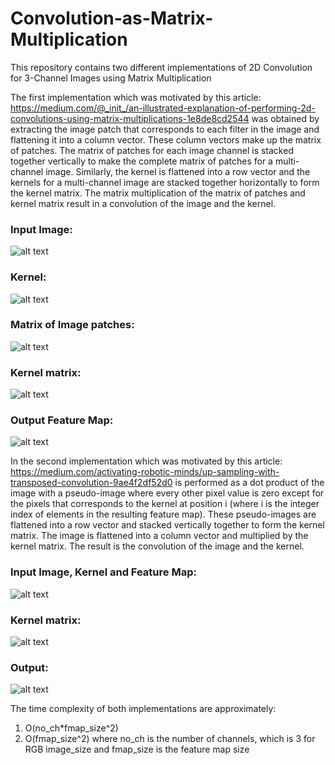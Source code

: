 # Convolution-as-Matrix-Multiplication
This repository contains two different implementations of 2D Convolution for 3-Channel Images using Matrix Multiplication

The first implementation which was motivated by this article: https://medium.com/@_init_/an-illustrated-explanation-of-performing-2d-convolutions-using-matrix-multiplications-1e8de8cd2544 was obtained by extracting the image patch that corresponds to each filter in the image and flattening it into a column vector. These column vectors make up the matrix of patches. The matrix of patches for each image channel is stacked together vertically to make the complete matrix of patches for a multi-channel image. Similarly, the kernel is flattened into a row vector and the kernels for a multi-channel image are stacked together horizontally to form the kernel matrix. The matrix multiplication of the matrix of patches and kernel matrix result in a convolution of the image and the kernel.

### Input Image:
![alt text](https://miro.medium.com/max/689/1*uG5ynNDZ_fIgqeOmMWfVOg.png)

### Kernel:
![alt text](https://miro.medium.com/max/703/1*6BCkabBx8CwDcNg9XMMeFw.png)

### Matrix of Image patches:
![alt text](https://miro.medium.com/max/352/1*vR0BcI7_Z2LKV4I2uwC6KA.png)

### Kernel matrix:
![alt text](https://miro.medium.com/max/466/1*ik6Vih-NQa-M1z0djNjJLw.png)

### Output Feature Map:
![alt text](https://miro.medium.com/max/624/1*1MdxJcp8w4gS2ijdW6t_0g.png)

In the second implementation which was motivated by this article: https://medium.com/activating-robotic-minds/up-sampling-with-transposed-convolution-9ae4f2df52d0 is performed as a dot product of the image with a pseudo-image where every other pixel value is zero except for the pixels that corresponds to the kernel at position i (where i is the integer index of elements in the resulting feature map). These pseudo-images are flattened into a row vector and stacked vertically together to form the kernel matrix. The image is flattened into a column vector and multiplied by the kernel matrix. The result is the convolution of the image and the kernel.

### Input Image, Kernel and Feature Map:
![alt text](https://miro.medium.com/max/909/1*NoXQbZqPnxSnjdAwo93XcQ.png)

### Kernel matrix:
![alt text](https://miro.medium.com/max/901/1*LKnTr_0k409vOjgj2h4-vg.png)

### Output:
![alt text](https://miro.medium.com/max/1200/1*ql2ZxrS_h8D7KHNCrGndug.png)

The time complexity of both implementations are approximately:
1. O(no_ch*fmap_size^2)
2. O(fmap_size^2)
where no_ch is the number of channels, which is 3 for RGB image_size and fmap_size is the feature map size
